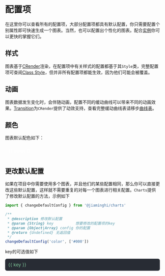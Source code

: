 # 配置项

在这里你可以查看所有的配置项，大部分配置项都具有默认配置，你只需要配置个别属性即可快速生成一个图表。当然，也可以配置出个性化的图表。配合[实例](/example/)你可以更快的掌握它们。

## 样式

图表基于[CRender](https://eastcenturyfe.github.io/crender-document-code)渲染，在配置项中有关样式的配置都基于其`Style`类，完整配置项可查阅[Class Style](https://eastcenturyfe.github.io/crender-document-code/guide/style.html)，但并非所有配置项都能生效，因为他们可能会被覆盖。

## 动画

图表数据发生变化时，会伴随动画，配置不同的缓动曲线可以带来不同的动画效果。[Transition](https://eastcenturyfe.github.io/transition-document-code)为`CRender`提供了动效支持，查看完整缓动曲线表请移步[曲线表](https://eastcenturyfe.github.io/transition-document-code/curveTable/)。

## 颜色

图表默认配色如下：

<div class="color-container">
  <div
    class="color-item"
    :key="color"
    v-for="color in colors"
    :style="`background-color:${color};`"
  >
    {{ color }}
  </div>
</div>

## 更改默认配置

如果在项目中你需要使用多个图表，并且他们的某些配置相同，那么你可以直接更改这些默认配置，这样就不需要重复的对每一个图表进行相关配置。`Charts`提供了修改默认配置的方法，示例如下

```js
import { changeDefaultConfig } from '@jiaminghi/charts'

/**
 * @description 修改默认配置
 * @param {String} key          想要修改的配置项的key
 * @param {Object|Array} config 你的配置
 * @return {Undefined} 无返回值
 */
changeDefaultConfig('color', ['#000'])
```

key的可选值如下

<div class="key-container">
  <div
    class="key-item"
    :key="key"
    v-for="key in keys"
  >
    {{ key }}
  </div>
</div>

<script>
import { colorConfig as colors } from '../Charts/config/color.js'

import { keys } from '../Charts/config/index.js'

export default {
  data () {
    return {
      colors,
      keys
    }
  }
}
</script>

<style lang="less">
.color-container {
  display: flex;
  flex-wrap: wrap;

  .color-item {
    padding: 5px;
    color: #fff;
    font-weight: bold;
    font-size: 15px;
    margin: 5px;
  }
}

.key-container {
  display: flex;
  flex-wrap: wrap;
  background-color: #282c34;
  border-radius: 6px;

  .key-item {
    color: #7ec699;
    font-size: 15px;
    margin: 10px;
  }
}
</style>